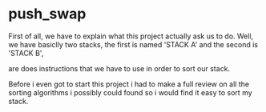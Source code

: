 # push_swap
First of all, we have to explain what this project actually ask us to do.
Well, we have basiclly two stacks, the first is named 'STACK A' and the second is 'STACK B',

are does instructions that we have to use in order to sort our stack.

Before i even got to start this project i had to make a full review on all the sorting algorithms i possibly could found so i would find it easy to sort my stack.
